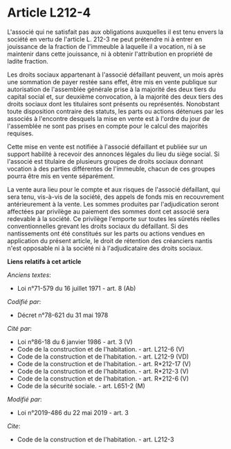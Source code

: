 # Article L212-4

L'associé qui ne satisfait pas aux obligations auxquelles il est tenu envers la société en vertu de l'article L. 212-3 ne
peut prétendre ni à entrer en jouissance de la fraction de l'immeuble à laquelle il a vocation, ni à se maintenir dans cette
jouissance, ni à obtenir l'attribution en propriété de ladite fraction.

Les droits sociaux appartenant à l'associé défaillant peuvent, un mois après une sommation de payer restée sans effet, être
mis en vente publique sur autorisation de l'assemblée générale prise à la majorité des deux tiers du capital social et, sur
deuxième convocation, à la majorité des deux tiers des droits sociaux dont les titulaires sont présents ou représentés.
Nonobstant toute disposition contraire des statuts, les parts ou actions détenues par les associés à l'encontre desquels la
mise en vente est à l'ordre du jour de l'assemblée ne sont pas prises en compte pour le calcul des majorités requises.

Cette mise en vente est notifiée à l'associé défaillant et publiée sur un support habilité à recevoir des annonces légales du
lieu du siège social. Si l'associé est titulaire de plusieurs groupes de droits sociaux donnant vocation à des parties
différentes de l'immeuble, chacun de ces groupes pourra être mis en vente séparément.

La vente aura lieu pour le compte et aux risques de l'associé défaillant, qui sera tenu, vis-à-vis de la société, des appels
de fonds mis en recouvrement antérieurement à la vente. Les sommes produites par l'adjudication seront affectées par
privilège au paiement des sommes dont cet associé sera redevable à la société. Ce privilège l'emporte sur toutes les sûretés
réelles conventionnelles grevant les droits sociaux du défaillant. Si des nantissements ont été constitués sur les parts ou
actions vendues en application du présent article, le droit de rétention des créanciers nantis n'est opposable ni à la
société ni à l'adjudicataire des droits sociaux.

**Liens relatifs à cet article**

_Anciens textes_:

  - Loi n°71-579 du 16 juillet 1971 - art. 8 (Ab)

_Codifié par_:

  - Décret n°78-621 du 31 mai 1978

_Cité par_:

  - Loi n°86-18 du 6 janvier 1986 - art. 3 (V)
  - Code de la construction et de l'habitation. - art. L212-6 (V)
  - Code de la construction et de l'habitation. - art. L212-9 (VD)
  - Code de la construction et de l'habitation. - art. R*212-17 (V)
  - Code de la construction et de l'habitation. - art. R*212-3 (V)
  - Code de la construction et de l'habitation. - art. R*212-6 (V)
  - Code de la sécurité sociale. - art. L651-2 (M)

_Modifié par_:

  - Loi n°2019-486 du 22 mai 2019 - art. 3

_Cite_:

  - Code de la construction et de l'habitation. - art. L212-3

